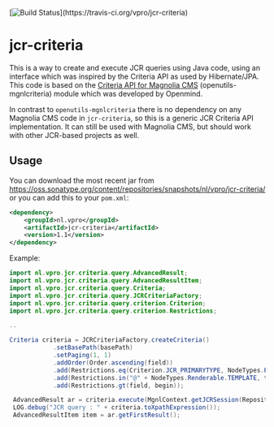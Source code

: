 [![Build Status](https://travis-ci.org/vpro/jcr-criteria.svg?)](https://travis-ci.org/vpro/jcr-criteria)

# jcr-criteria

This is a way to create and execute JCR queries using Java code, using an interface which was inspired by the Criteria API as used by Hibernate/JPA. This code is based on the [Criteria API for Magnolia CMS](http://www.openmindlab.com/lab/products/mgnlcriteria.html) (openutils-mgnlcriteria) module which was developed by Openmind.

In contrast to `openutils-mgnlcriteria` there is no dependency on any Magnolia CMS code in `jcr-criteria`, so this is a generic JCR Criteria API implementation. It can still be used with Magnolia CMS, but should work with other JCR-based projects as well.

## Usage

You can download the most recent jar from https://oss.sonatype.org/content/repositories/snapshots/nl/vpro/jcr-criteria/ or you can add this to your `pom.xml`:

```xml
<dependency>
    <groupId>nl.vpro</groupId>
    <artifactId>jcr-criteria</artifactId>
    <version>1.1</version>
</dependency>
```

Example:

```java
import nl.vpro.jcr.criteria.query.AdvancedResult;
import nl.vpro.jcr.criteria.query.AdvancedResultItem;
import nl.vpro.jcr.criteria.query.Criteria;
import nl.vpro.jcr.criteria.query.JCRCriteriaFactory;
import nl.vpro.jcr.criteria.query.criterion.Criterion;
import nl.vpro.jcr.criteria.query.criterion.Restrictions;

..

Criteria criteria = JCRCriteriaFactory.createCriteria()
            .setBasePath(basePath)
            .setPaging(1, 1)
            .addOrder(Order.ascending(field))
            .add(Restrictions.eq(Criterion.JCR_PRIMARYTYPE, NodeTypes.Page.NAME))
            .add(Restrictions.in("@" + NodeTypes.Renderable.TEMPLATE, templates))
            .add(Restrictions.gt(field, begin));

 AdvancedResult ar = criteria.execute(MgnlContext.getJCRSession(RepositoryConstants.WEBSITE));
 LOG.debug("JCR query : " + criteria.toXpathExpression());
 AdvancedResultItem item = ar.getFirstResult();
```
